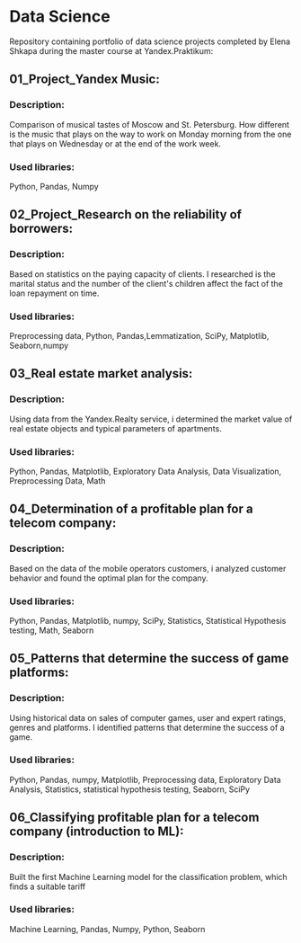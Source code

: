 # Data Science
Repository containing portfolio of data science projects completed by Elena Shkapa during the master course at Yandex.Praktikum:

## 01_Project_Yandex Music:
### Description: 
Comparison of musical tastes of Moscow and St. Petersburg. How different is the music that plays on the way to work on Monday morning from the one that plays on Wednesday or at the end of the work week.	
### Used libraries:
Python, Pandas, Numpy


## 02_Project_Research on the reliability of borrowers:
### Description: 
Based on statistics on the paying capacity of clients. I researched is the marital status and the number of the client's children affect the fact of the loan repayment on time.
### Used libraries:
Preprocessing data, Python, Pandas,Lemmatization, SciPy, Matplotlib, Seaborn,numpy


## 03_Real estate market analysis:
### Description: 
Using data from the Yandex.Realty service, i determined the market value of real estate objects and typical parameters of apartments.
### Used libraries:
Python, Pandas, Matplotlib, Exploratory Data Analysis, Data Visualization, Preprocessing Data, Math


## 04_Determination of a profitable plan for a telecom company:
### Description: 
Based on the data of the mobile operators customers, i analyzed customer behavior and found the optimal plan for the company.
### Used libraries:
Python, Pandas, Matplotlib, numpy, SciPy, Statistics, Statistical Hypothesis testing, Math, Seaborn


## 05_Patterns that determine the success of game platforms:
### Description: 
Using historical data on sales of computer games, user and expert ratings, genres and platforms. I identified patterns that determine the success of a game.
### Used libraries:
Python, Pandas, numpy, Matplotlib, Preprocessing data, Exploratory Data Analysis, Statistics, statistical hypothesis testing, Seaborn, SciPy


## 06_Classifying profitable plan for a telecom company (introduction to ML):
### Description: 
Built the first Machine Learning model for the classification problem, which finds a suitable tariff
### Used libraries:
Machine Learning, Pandas, Numpy, Python, Seaborn




